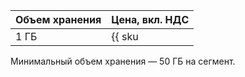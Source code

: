 | Объем хранения | Цена, вкл. НДС |
| --- | --- |
| 1 ГБ | {{ sku|RUB|yds.reserved_storage|month|string }} |

Минимальный объем хранения — 50 ГБ на сегмент.
